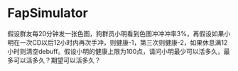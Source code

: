 # FapSimulator
假设群友每20分钟发一张色图，狗群员小明看到色图冲冲冲率3%，再假设如果小明在一次CD以后12小时内再次手冲，则健康-1，第三次则健康-2，如果休息满12小时则清空debuff。假设小明的健康上限为100点，请问小明最少可以活多久，最多可以活多久？期望可以活多久？

